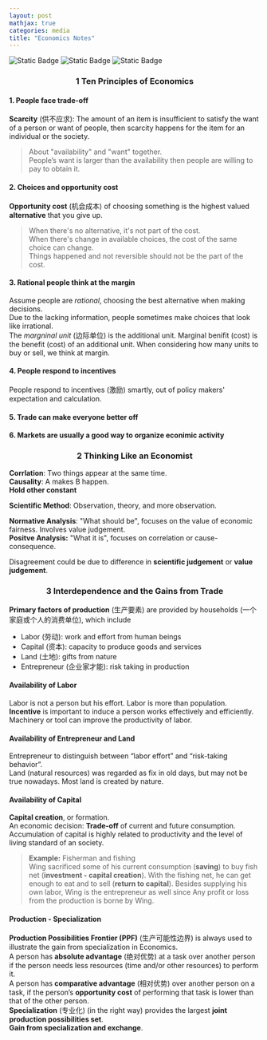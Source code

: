 ```yaml
---
layout: post
mathjax: true
categories: media
title: "Economics Notes"
---
```


![Static Badge](https://img.shields.io/badge/Category-Notes-blue) ![Static Badge](https://img.shields.io/badge/Subject-Common_Core-yellow) ![Static Badge](https://img.shields.io/badge/In_progress-orange) 

### <center>1 Ten Principles of Economics</center>
#### **1. People face trade-off**           
**Scarcity** (供不应求): The amount of an item is insufficient to satisfy the want of a person or want of people, then scarcity happens for the item for an individual or the society.       
> About "availability" and "want" together.        
> People’s want is larger than the availability then people are willing to pay to obtain it.      

#### **2. Choices and opportunity cost**        
**Opportunity cost** (机会成本) of choosing something is the highest valued **alternative** that you give up.
> When there's no alternative, it's not part of the cost.     
> When there's change in available choices, the cost of the same choice can change.    
> Things happened and not reversible should not be the part of the cost.    

#### **3. Rational people think at the margin**       
Assume people are *rational*, choosing the best alternative when making decisions.    
Due to the lacking information, people sometimes make choices that look like irrational.    
The *margninal unit* (边际单位) is the additional unit. Marginal benifit (cost) is the benefit (cost) of an additional unit. When considering how many units to buy or sell, we think at margin.

#### **4. People respond to incentives**       
People respond to incentives (激励) smartly, out of policy makers' expectation and calculation.

#### **5. Trade can make everyone better off** 

#### **6. Markets are usually a good way to organize econimic activity**

### <center>2  Thinking Like an Economist</center>
**Corrlation**: Two things appear at the same time.       
**Causality**: A makes B happen.     
**Hold other constant**

**Scientific Method**: Observation, theory, and more observation.      

**Normative Analysis**: "What should be", focuses on the value of economic fairness. Involves value judgement.        
**Positve Analysis:** "What it is", focuses on correlation or cause-consequence.

Disagreement could be due to difference in **scientific judgement** or **value judgement**.

### <center>3  Interdependence and the Gains from Trade</center>
**Primary factors of production** (生产要素) are provided by households (一个家庭或个人的消费单位), which include
* Labor (劳动): work and effort from human beings
* Capital (资本): capacity to produce goods and services
* Land (土地): gifts from nature
* Entrepreneur (企业家才能): risk taking in production 

#### Availability of Labor
Labor is not a person but his effort. Labor is more than population.     
**Incentive** is important to induce a person works effectively and efficiently.    
Machinery or tool can improve the productivity of labor.    

#### Availability of Entrepreneur and Land
Entrepreneur to distinguish between “labor effort” and “risk-taking behavior”.    
Land (natural resources) was regarded as fix in old days, but may not be true nowadays. Most land is created by nature.      

#### Availability of Capital
**Capital creation**, or formation.     
An economic decision: **Trade-off** of current and future consumption.      
Accumulation of capital is highly related to productivity and the level of living standard of an society.
> **Example:** Fisherman and fishing     
>  Wing sacrificed some of his current consumption (**saving**) to buy fish net (**investment - capital creation**). With the fishing net, he can get enough to eat and to sell (**return to capital**). Besides supplying his own labor, Wing is the entrepreneur as well since Any profit or loss from the production is borne by Wing.

#### Production - Specialization
**Production Possibilities Frontier (PPF)** (生产可能性边界) is always used to illustrate the gain from specialization in Economics.       
A person has **absolute advantage** (绝对优势) at a task over another person if the person needs less resources (time and/or other resources) to perform it.       
A person has **comparative advantage** (相对优势) over another person on a task, if the person’s **opportunity cost** of performing that task is lower than that of the other person.     
**Specialization** (专业化) (in the right way) provides the largest **joint production possibilities set**.       
**Gain from specialization and exchange**. 